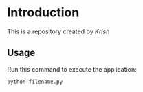 # Introduction

This is a repository created by *Krish*

## Usage

Run this command to execute the application:

`python filename.py`
